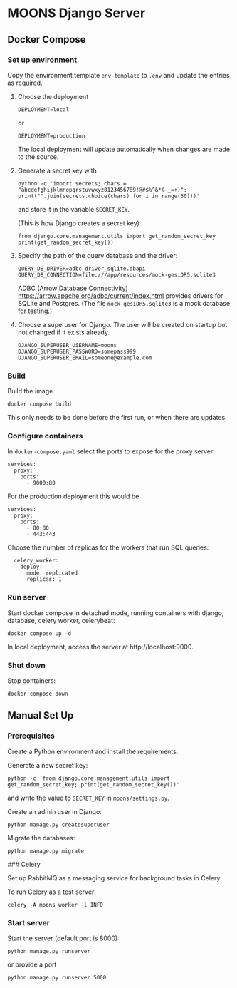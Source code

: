 # MOONS Django Server

## Docker Compose

### Set up environment

Copy the environment template `env-template` to `.env` and update the entries as required.

1.  Choose the deployment
    ```
    DEPLOYMENT=local
    ```
    or
    ```
    DEPLOYMENT=production
    ```
    The local deployment will update automatically when changes are made to the source.

1.  Generate a secret key with
    ```
    python -c 'import secrets; chars = "abcdefghijklmnopqrstuvwxyz0123456789!@#$%^&*(-_=+)"; print("".join(secrets.choice(chars) for i in range(50)))'
    ```

    and store it in the variable `SECRET_KEY`.

    (This is how Django creates a secret key)
    ```
    from django.core.management.utils import get_random_secret_key
    print(get_random_secret_key())
    ```

1.  Specify the path of the query database and the driver:
    ```
    QUERY_DB_DRIVER=adbc_driver_sqlite.dbapi
    QUERY_DB_CONNECTION=file:///app/resources/mock-gesiDR5.sqlite3
    ```

    ADBC (Arrow Database Connectivity) https://arrow.apache.org/adbc/current/index.html provides drivers for SQLite and Postgres.
    (The file `mock-gesiDR5.sqlite3` is a mock database for testing.)

1.  Choose a superuser for Django. The user will be created on startup but not changed if it exists already.
    ```
    DJANGO_SUPERUSER_USERNAME=moons
    DJANGO_SUPERUSER_PASSWORD=somepass999
    DJANGO_SUPERUSER_EMAIL=someone@example.com
    ````

### Build

Build the image.
```
docker compose build
```
This only needs to be done before the first run, or when there are updates.

### Configure containers

In `docker-compose.yaml` select the ports to expose for the proxy server:
```
services:
  proxy:
    ports:
      - 9000:80
```

For the production deployment this would be
```
services:
  proxy:
    ports:
      - 80:80
      - 443:443
```

Choose the number of replicas for the workers that run SQL queries:
```
  celery_worker:
    deploy:
      mode: replicated
      replicas: 1
```

### Run server

Start docker compose in detached mode, running containers with django, database, celery worker, celerybeat:
```
docker compose up -d
```

In local deployment, access the server at http://localhost:9000.

### Shut down

Stop containers:
```
docker compose down
```

## Manual Set Up

### Prerequisites

Create a Python environment and install the requirements.

Generate a new secret key:
```
python -c 'from django.core.management.utils import get_random_secret_key; print(get_random_secret_key())'
```
and write the value to `SECRET_KEY` in `moons/settings.py`.

Create an admin user in Django:
```
python manage.py createsuperuser
```

Migrate the databases:
```
python manage.py migrate
```

### Celery

Set up RabbitMQ as a messaging service for background tasks in Celery.

To run Celery as a test server:

```
celery -A moons worker -l INFO
```

### Start server

Start the server (default port is 8000):
```
python manage.py runserver
```

or provide a port
```
python manage.py runserver 5000
```
